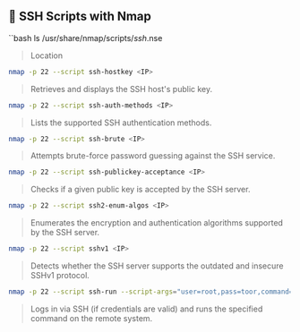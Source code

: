 ## 🔐 SSH Scripts with Nmap
``bash
ls /usr/share/nmap/scripts/*ssh*.nse
> Location

```bash
nmap -p 22 --script ssh-hostkey <IP>
```
> Retrieves and displays the SSH host's public key.

```bash
nmap -p 22 --script ssh-auth-methods <IP>
```
> Lists the supported SSH authentication methods.

```bash
nmap -p 22 --script ssh-brute <IP>
```
> Attempts brute-force password guessing against the SSH service.

```bash
nmap -p 22 --script ssh-publickey-acceptance <IP>
```
> Checks if a given public key is accepted by the SSH server.

```bash
nmap -p 22 --script ssh2-enum-algos <IP>
```
> Enumerates the encryption and authentication algorithms supported by the SSH server.

```bash
nmap -p 22 --script sshv1 <IP>
```
> Detects whether the SSH server supports the outdated and insecure SSHv1 protocol.

```bash
nmap -p 22 --script ssh-run --script-args="user=root,pass=toor,command=uname -a" <IP>
```
> Logs in via SSH (if credentials are valid) and runs the specified command on the remote system.
